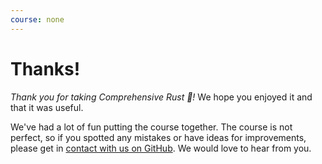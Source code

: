 ```yaml
---
course: none
---
```

# Thanks!

_Thank you for taking Comprehensive Rust 🦀!_ We hope you enjoyed it and that it
was useful.

We've had a lot of fun putting the course together. The course is not perfect,
so if you spotted any mistakes or have ideas for improvements, please get in
[contact with us on
GitHub](https://github.com/google/comprehensive-rust/discussions). We would love
to hear from you.
